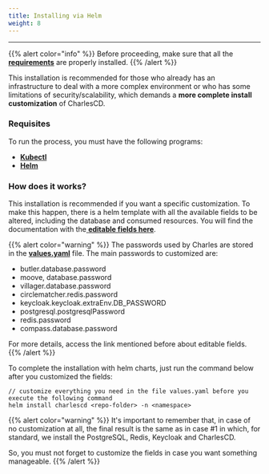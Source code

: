 ```yaml
---
title: Installing via Helm
weight: 8
---
```


---

{{% alert color="info" %}}
Before proceeding, make sure that all the [**requirements**](/docs-charles/get-started/installing-charles/_index2/) are properly installed.
{{% /alert %}}

This installation is recommended for those who already has an infrastructure to deal with a more complex environment or who has some limitations of security/scalability, which demands a **more complete install customization** of CharlesCD.  

### Requisites 

To run the process, you must have the following programs:

* [**Kubectl**](https://kubernetes.io/docs/tasks/tools/install-kubectl/)
* [**Helm** ](https://helm.sh/docs/intro/install/)

### How does it works?

This installation is recommended if you want a specific customization. To make this happen, there is a helm template with all the available fields to be altered, including the database and consumed resources. You will find the documentation with the[ **editable fields here**](https://github.com/ZupIT/charlescd/tree/master/install/helm-chart).

{{% alert color="warning" %}}
The passwords used by Charles are stored in the [**values.yaml**](https://github.com/ZupIT/charlescd/blob/master/install/helm-chart/values.yaml) file.  The main passwords to customized are:

* butler.database.password
* moove, database.password
* villager.database.password
* circlematcher.redis.password
* keycloak.keycloak.extraEnv.DB\_PASSWORD
* postgresql.postgresqlPassword
* redis.password
* compass.database.password

For more details, access the link mentioned before about editable fields. 
{{% /alert %}}

To complete the installation with helm charts, just run the command below after you customized the fields: 

```text
// customize everything you need in the file values.yaml before you execute the following command
helm install charlescd <repo-folder> -n <namespace>
```

{{% alert color="warning" %}}
It's important to remember that, in case of no customization at all, the final result is the same as in case \#1 in which, for standard, we install the PostgreSQL, Redis, Keycloak and CharlesCD. 

So, you must not forget to customize the fields in case you want something manageable. 
{{% /alert %}}
